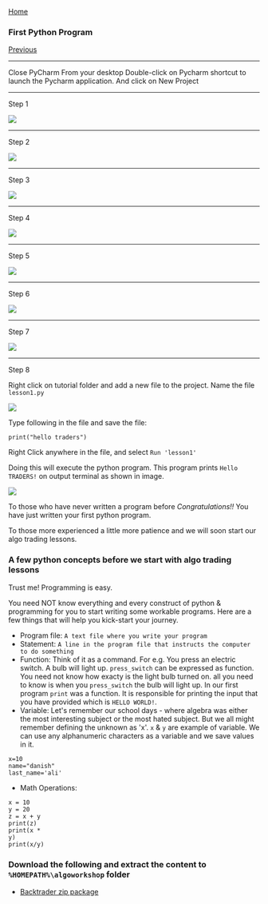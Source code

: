 
[Home](https://ddtrades.github.io/autotrade/)

### First Python Program
[Previous](https://ddtrades.github.io/autotrade/config_pycharm)

---
Close PyCharm
From your desktop Double-click on Pycharm shortcut to launch the Pycharm application.  And click on New Project

---
Step 1

![](https://ddtrades.github.io/autotrade/img/pr-1.jpg)

---
Step 2

![](https://ddtrades.github.io/autotrade/img/pr-2.jpg)

---
Step 3

![](https://ddtrades.github.io/autotrade/img/pr-3.jpg)

---
Step 4

![](https://ddtrades.github.io/autotrade/img/pr-4.jpg)

---
Step 5

![](https://ddtrades.github.io/autotrade/img/pr-5.jpg)

---
Step 6

![](https://ddtrades.github.io/autotrade/img/pr-6.jpg)

---
Step 7

![](https://ddtrades.github.io/autotrade/img/pr-7.jpg)

---
Step 8

Right click on tutorial folder and add a new file to the project.
Name the file `lesson1.py`

![](https://ddtrades.github.io/autotrade/img/pr-8.jpg)

Type following in the file and save the file:

```
print("hello traders")
```

Right Click anywhere in the file, and select `Run 'lesson1'`

Doing this will execute the python program. This program prints `Hello TRADERS!` on output terminal as shown in image.

![](https://ddtrades.github.io/autotrade/img/pr-8.jpg)

To those who have never written a program before
*Congratulations!!*
You have just written your first python program.

To those more experienced a little more patience and we will soon start our algo trading lessons.


### A few python concepts before we start with algo trading lessons

Trust me!
Programming is easy.

You need NOT know everything and every construct of python & programming for you to start writing some workable programs.
Here are a few things that will help you kick-start your journey.

* Program file: `A text file where you write your program`
* Statement: `A line in the program file that instructs the computer to do something`
* Function: Think of it as a command. For e.g. You press an electric switch. A bulb will light up. `press_switch` can be expressed as function. You need not know how exacty is the light bulb turned on. all you need to know is when you `press_switch` the bulb will light up.
  In our first program `print` was a function. It is responsible for printing the input that you have provided which is `HELLO WORLD!`.
* Variable: Let's remember our school days - where algebra was either the most interesting subject or the most hated subject. But we all might remember defining the unknown as 'x'.
  `x` & `y` are example of variable. We can use any alphanumeric characters as a variable and we save values in it.
```
x=10
name="danish"
last_name='ali'
```
* Math Operations:
```
x = 10
y = 20
z = x + y
print(z)
print(x * 
y)
print(x/y)
```


### Download the following and extract the content to `%HOMEPATH%\algoworkshop` folder
* [Backtrader zip package](https://ddtrades.github.io/autotrade/backtrader.zip)


